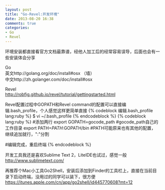 ```yaml
---
layout: post
title: "Go-Revel:开发环境"
date: 2013-08-20 16:38
comments: true
categories: 
- Go
- Revel
---
```


环境安装都直接看官方文档最靠谱，经他人加工后的经常容易误导，后面也会有一些安装体会分享

Go<br>
英文http://golang.org/doc/install#osx	（墙）<br>
中文http://zh.golanger.com/doc/install#osx

Revel<br>
http://robfig.github.io/revel/tutorial/gettingstarted.html

Revel配置过程中GOPATH和Revel command的配置可以直接编辑.bash_profile，个人感觉这样更简单直接
{% codeblock 编辑.bash_profile lang:ruby %}
$ vi ~/.bash_profile
{% endcodeblock %}
{% codeblock lang:ruby %}
#添加两行
export GOPATH=gocode_path 			#gocode_path自己的工作目录
export PATH=$PATH:$GOPATH/bin		#PATH可能原来也有其他的配置，继续追加就行，":"分割

#编辑完成，重启终端
{% endcodeblock %}

开发工具我还是喜欢Sublime Text 2，LiteIDE也试过，感觉一般<br>
http://www.sublimetext.com/

再推荐个Mac小工具Go2Shell，安装后添加到Finder的工具栏上，直接在当前目录下启动终端，没用过的同学可以装下，很方便<br>
https://itunes.apple.com/cn/app/go2shell/id445770608?mt=12
